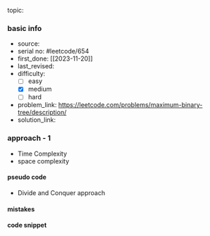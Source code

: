 topic:

### basic info
- source: 
- serial no: #leetcode/654 
- first_done: [[2023-11-20]]
- last_revised:
- difficulty:
	- [ ] easy
	- [x] medium
	- [ ] hard
- problem_link: https://leetcode.com/problems/maximum-binary-tree/description/
- solution_link:

### approach - 1
- Time Complexity
- space complexity

#### pseudo code
- Divide and Conquer approach
#### mistakes

#### code snippet
```python

```